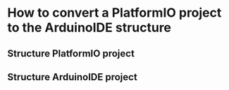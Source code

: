 # How to convert a PlatformIO project to the ArduinoIDE structure

## Structure PlatformIO project

## Structure ArduinoIDE project

